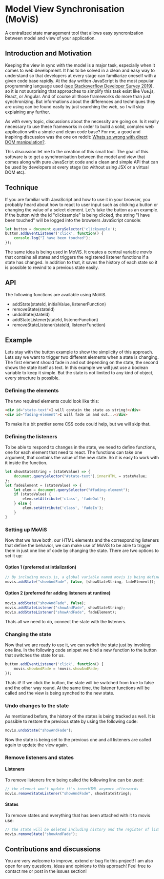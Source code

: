 # Model View Synchronisation (MoViS)
A centralized state management tool that allows easy syncronization between model and view of your application.


## Introduction and Motivation
Keeping the view in sync with the model is a major task, especially when it comes to web development. It has to be solved in a clean and easy way to understand so that developers at every stage can familiarize oneself with a given code base rapidly. At the day written JavaScript is the most popular programming language used ([see Stackoverflow Developer Survey 2019](https://insights.stackoverflow.com/survey/2019#technology)), so it is not surprising that approaches to simplify this task exist like Vue.js, React, or Angular. And of course all those frameworks do more than just synchronizing. But informations about the differences and techniques they are using can be found easily by just searching the web, so I will skip explaining any further.

As with every topic, discussions about the necessity are going on. Is it really necessary to use these frameworks in order to build a solid, complex web application with a simple and clean code base? For me, a good and inspiring discussion was the one on reddit: [Whats so wrong with direct DOM manipulation?](https://www.reddit.com/r/javascript/comments/6btma7/whats_so_wrong_with_direct_dom_manipulation/).

This discussion let me to the creation of this small tool. The goal of this software is to get a synchronisation between the model and view that comes along with pure JavaScript code and a clean and simple API that can be used by developers at every stage (so without using JSX or a virtual DOM etc).


## Technique
If you are familiar with JavaScript and how to use it in your browser, you probably heard about how to react to user input such as clicking a button or changing the value of a select element.
Let's take the button as an example. If the button with the id "clicksample" is being clicked, the string "I have been touched" will be logged into the browsers JavaScript console:
```javascript
let button = document.querySelector('clicksample');
button.addEventListener('click', function() {
    console.log("I have been touched");
});
```
The same idea is being used in MoViS. It creates a central variable *movis* that contains all states and triggers the registered listener functions if a state has changed. In addition to that, it saves the history of each state so it is possible to rewind to a previous state easily.

## API
The following functions are available using MoViS.

* addState(stateId, initialValue, listenerFunction)
* removeState(stateId)
* undoState(stateId)
* addStateListener(stateId, listenerFunction)
* removeStateListener(stateId, listenerFunction)

## Example
Lets stay with the button example to show the simplicity of this approach. Lets say we want to trigger two different elements when a state is changing. The first element should fade in and out depending on the state, the second shows the state itself as text.
In this example we will just use a boolean variable to keep it simple. But the state is not limited to any kind of object, every structure is possible.
### Defining the elements
The two required elements could look like this:
```html
<div id="state-text">I will contain the state as string!</div>
<div id="fading-element">I will fade in and out...</div>
```
To make it a bit prettier some CSS code could help, but we will skip that.
### Defining the listeners
To be able to respond to changes in the state, we need to define functions, one for each element that need to react. The functions can take one argument, that contains the value of the new state. So it is easy to work with it inside the function.
```javascript
let showStateString = (stateValue) => {
    document.querySelector("#state-text").innerHTML = stateValue;
};
let fadeElement = (stateValue) => {
    let elem = document.querySelector("#fading-element");
    if (stateValue) {
        elem.setAttribute('class', 'fadeOut');
    } else {
        elem.setAttribute('class', 'fadeIn');
    }
}
```
### Setting up MoViS
Now that we have both, our HTML elements and the corresponding listeners that define the behavior, we can make use of MoViS to be able to trigger them in just one line of code by changing the state. There are two options to set it up:
#### Option 1 (preferred at intialization)
```javascript
// By including movis.js, a global variable named movis is being defined
movis.addState("showAndFade", false, [showStateString, fadeElement]);
```
#### Option 2 (preferred for adding listeners at runtime)
```javascript
movis.addState("showAndFade", false);
movis.addStateListener("showAndFade", showStateString);
movis.addStateListener("showAndFade", fadeElement);
```
Thats all we need to do, connect the state with the listeners.
### Changing the state
Now that we are ready to use it, we can switch the state just by invoking one line. In the following code snippet we bind a new function to the button that switches the state for us.
```javascript
button.addEventListener('click', function() {
    movis.showAndFade = !movis.showAndFade;
});
```
Thats it! If we click the button, the state will be switched from true to false and the other way round. At the same time, the listener functions will be called and the view is being synched to the new state.
### Undo changes to the state
As mentioned before, the history of the states is being tracked as well. It is possible to restore the previous state by using the following code:
```javascript
movis.undoState("showAndFade");
```
Now the state is being set to the previous one and all listeners are called again to update the view again.
### Remove listeners and states
#### Listeners
To remove listeners from being called the following line can be used:
```javascript
// the element won't update it's innerHTML anymore afterwards
movis.removeStateListener("showAndFade", showStateString);
```
#### States
To remove states and everything that has been attached with it to movis use:
```javascript
// the state will be deleted including history and the register of listeners
movis.removeState("showAndFade");
```

## Contributions and discussions
You are very welcome to improve, extend or bug fix this project! I am also open for any questions, ideas and opinions to this approach!
Feel free to contact me or post in the issues section!
